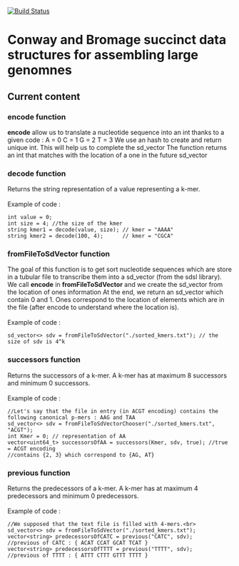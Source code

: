 [![Build Status](https://travis-ci.com/yoann-dufresne/ConwayBromageLib.svg?branch=master)](https://travis-ci.com/yoann-dufresne/ConwayBromageLib)

# Conway and Bromage succinct data structures for assembling large genomnes

## Current content

### encode function
**encode** allow us to translate a nucleotide sequence into an int thanks to a given code :
A = 0
C = 1
G = 2
T = 3
We use an hash to create and return unique int. This will help us to complete the sd_vector
The function returns an int that matches with the location of a one in the future sd_vector

### decode function
Returns the string representation of a value representing a k-mer.<br>
<br>
Example of code :
```
int value = 0;
int size = 4; //the size of the kmer
string kmer1 = decode(value, size); // kmer = "AAAA"
string kmer2 = decode(100, 4);      // kmer = "CGCA"
```

### fromFileToSdVector function
The goal of this function is to get sort nucleotide sequences which are store in a tubular file to transcribe them
into a sd_vector (from the sdsl library).
We call **encode** in **fromFileToSdVector** and we create the sd_vector from the location of ones information
At the end, we return an sd_vector which contain 0 and 1. Ones correspond to the location of elements which are in the file (after encode to understand where the location is). <br>
<br>
Example of code : <br>
```
sd_vector<> sdv = fromFileToSdVector("./sorted_kmers.txt"); // the size of sdv is 4^k
```

### successors function
Returns the successors of a k-mer. A k-mer has at maximum 8 successors and minimum 0 successors. <br>
<br>
Example of code : <br>
```
//Let's say that the file in entry (in ACGT encoding) contains the following canonical p-mers : AAG and TAA
sd_vector<> sdv = fromFileToSdVectorChooser("./sorted_kmers.txt", "ACGT");
int Kmer = 0; // representation of AA
vector<uint64_t> successorsOfAA = successors(Kmer, sdv, true); //true = ACGT encoding
//contains {2, 3} which correspond to {AG, AT}
```

### previous function
Returns the predecessors of a k-mer. A k-mer has at maximum 4 predecessors and minimum 0 predecessors.<br> 
<br>
Example of code : <br>
```
//We supposed that the text file is filled with 4-mers.<br>
sd_vector<> sdv = fromFileToSdVector("./sorted_kmers.txt");
vector<string> predecessorsOfCATC = previous("CATC", sdv);
//previous of CATC : { ACAT CCAT GCAT TCAT }
vector<string> predecessorsOfTTTT = previous("TTTT", sdv);
//previous of TTTT : { ATTT CTTT GTTT TTTT }
```

